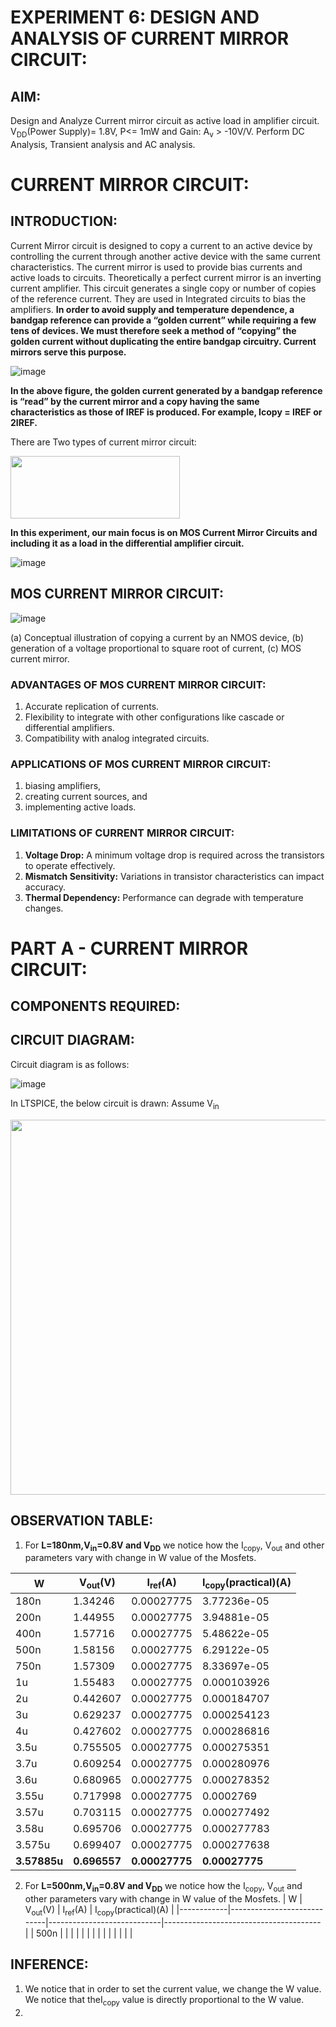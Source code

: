 # **EXPERIMENT 6: DESIGN AND ANALYSIS OF CURRENT MIRROR CIRCUIT:**

## **AIM:**

 Design and Analyze Current mirror circuit as active load in amplifier circuit. V<sub>DD</sub>(Power Supply)= 1.8V, P<= 1mW and Gain: A<sub>v</sub> > -10V/V. Perform DC Analysis, Transient analysis and AC analysis. 

 
# **CURRENT MIRROR CIRCUIT:**
## **INTRODUCTION:**
Current Mirror circuit is designed to copy a current to an active device by controlling the current through another active device with the same current characteristics. The current mirror is used to provide bias currents and active loads to circuits. Theoretically a perfect current mirror is an inverting current amplifier. This circuit generates a single copy or number of copies of the reference current. They are used in Integrated circuits to bias the amplifiers. 
**In order to avoid supply and temperature dependence, a bandgap reference can provide a “golden current” while requiring a few tens of devices. We must therefore seek a 
method of “copying” the golden current without duplicating the entire bandgap circuitry. Current mirrors serve this purpose.**

![image](https://github.com/user-attachments/assets/14731da9-b27a-49c9-93a2-eabf47cf7568)

**In the above figure, the golden current generated by a bandgap reference is “read” by the current mirror and a copy having the same characteristics as those of IREF is produced. For example, Icopy = IREF or 2IREF.**

There are Two types of current mirror circuit:


<img src="https://github.com/user-attachments/assets/3f647c1d-03b4-40cc-8173-3984c557b99e" width ="270.71" height="100">


**In this experiment, our main focus is on MOS Current Mirror Circuits and including it as a load in the differential amplifier circuit.**




![image](https://github.com/user-attachments/assets/62f0bef3-c206-49a7-8fda-3e75dd0739f3)

 
## **MOS CURRENT MIRROR CIRCUIT:**
![image](https://github.com/user-attachments/assets/5330cd5a-5a12-4ed8-a098-dd23db6fa05e) 

 (a) Conceptual illustration of copying a current by an NMOS device, (b) generation of 
 a voltage proportional to square root of current, (c) MOS current mirror.


### **ADVANTAGES OF MOS CURRENT MIRROR CIRCUIT:**
1. Accurate replication of currents.
2. Flexibility to integrate with other configurations like cascade or differential amplifiers.
3. Compatibility with analog integrated circuits.

### **APPLICATIONS OF MOS CURRENT MIRROR CIRCUIT:**
1. biasing amplifiers,
2. creating current sources, and
3. implementing active loads.

### **LIMITATIONS OF CURRENT MIRROR CIRCUIT:**
1. **Voltage Drop:** A minimum voltage drop is required across the transistors to operate effectively.
2. **Mismatch Sensitivity:** Variations in transistor characteristics can impact accuracy.
3. **Thermal Dependency:** Performance can degrade with temperature changes.

# **PART A - CURRENT MIRROR CIRCUIT:**
## **COMPONENTS REQUIRED:**

## **CIRCUIT DIAGRAM:**

Circuit diagram is as follows:

![image](https://github.com/user-attachments/assets/70a49487-27f9-4dd5-80e5-5a50f98270fe)

In LTSPICE, the below circuit is drawn:
Assume V<sub>in</sub>

<img src="https://github.com/user-attachments/assets/f30e37cd-2eb3-4421-a870-9b422dae2296" width="904.8" height="600">





## **OBSERVATION TABLE:**
1. For **L=180nm,V<sub>in</sub>=0.8V and V<sub>DD</sub>** we notice how the I<sub>copy</sub>, V<sub>out</sub> and other parameters vary with change in W value of the Mosfets.

|     W      |     V<sub>out</sub>(V)     |     I<sub>ref</sub>(A)     |     I<sub>copy</sub>(practical)(A)     |  
|------------|----------------------------|----------------------------|--------------------------------------- |
|    180n    |          1.34246           |         0.00027775         |              3.77236e-05	              | 
|    200n    |          1.44955           |         0.00027775         |              3.94881e-05               |
|    400n    |          1.57716           |         0.00027775         |              5.48622e-05               |
|    500n    |          1.58156           |         0.00027775         |              6.29122e-05               |
|    750n    |          1.57309           |         0.00027775         |              8.33697e-05               |
|    1u      |          1.55483           |         0.00027775         |              0.000103926               |
|    2u      |          0.442607          |         0.00027775         |              0.000184707               |
|    3u      |          0.629237          |         0.00027775         |              0.000254123               |
|    4u      |          0.427602          |         0.00027775         |              0.000286816               |
|    3.5u    |          0.755505          |         0.00027775         |              0.000275351               |
|    3.7u    |          0.609254          |         0.00027775         |              0.000280976               |
|    3.6u    |          0.680965          |         0.00027775         |              0.000278352               |
|    3.55u   |          0.717998          |         0.00027775         |               0.0002769                |
|    3.57u   |          0.703115          |         0.00027775         |              0.000277492               |
|    3.58u   |          0.695706          |         0.00027775         |              0.000277783               |
|    3.575u  |          0.699407          |         0.00027775         |              0.000277638               |
|**3.57885u**|        **0.696557**        |       **0.00027775**       |            **0.00027775**              |


2. For **L=500nm,V<sub>in</sub>=0.8V and V<sub>DD</sub>** we notice how the I<sub>copy</sub>, V<sub>out</sub> and other parameters vary with change in W value of the Mosfets.
|     W      |     V<sub>out</sub>(V)     |     I<sub>ref</sub>(A)     |     I<sub>copy</sub>(practical)(A)     |
|------------|----------------------------|----------------------------|--------------------------------------- |
|   500n     | 
|
|
|
|
|
|
|
|
|
|
|
|
|




## **INFERENCE:**
1. We notice that in order to set the current value, we change the W value. We notice that theI<sub>copy</sub> value is directly proportional to the W value.
2. 
























